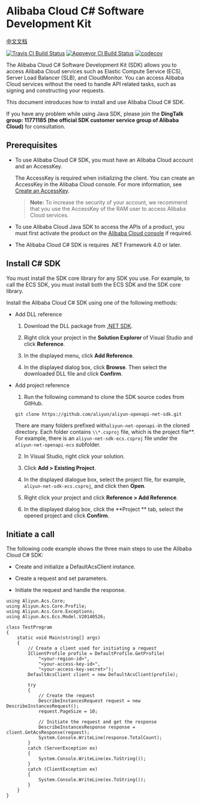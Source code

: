 # Alibaba Cloud C# Software Development Kit
[中文文档](./README_zh.md)

[![Travis CI Build Status](https://travis-ci.org/aliyun/aliyun-openapi-net-sdk.svg?branch=master)](https://travis-ci.org/aliyun/aliyun-openapi-net-sdk)
[![Appveyor CI Build Status](https://ci.appveyor.com/api/projects/status/l6a4r74matmhwqf3?svg=true)](https://ci.appveyor.com/project/AxiosCros/aliyun-openapi-net-sdk-6xumj)
[![codecov](https://codecov.io/gh/aliyun/aliyun-openapi-net-sdk/branch/master/graph/badge.svg)](https://codecov.io/gh/aliyun/aliyun-openapi-net-sdk)


The Alibaba Cloud C# Software Development Kit (SDK) allows you to access Alibaba Cloud services such as Elastic Compute Service (ECS), Server Load Balancer (SLB), and CloudMonitor. You can access Alibaba Cloud services without the need to handle API related tasks, such as signing and constructing your requests.

This document introduces how to install and use Alibaba Cloud C# SDK.

If you have any problem while using Java SDK, please join the **DingTalk group: 11771185 (the official SDK customer service group of Alibaba Cloud)** for consultation.

## Prerequisites

- To use Alibaba Cloud C# SDK, you must have an Alibaba Cloud account and an AccessKey.

	The AccessKey is required when initializing the client. You can create an AccessKey in the Alibaba Cloud console. For more information, see [Create an AccessKey]([https://usercenter.console.aliyun.com/#/manage/ak](https://usercenter.console.aliyun.com/#/manage/ak)).

	>**Note:** To increase the security of your account, we recommend that you use the AccessKey of the RAM user to access Alibaba Cloud services.

- To use Alibaba Cloud Java SDK to access the APIs of a product, you must first activate the product on the [Alibaba Cloud console](https://home.console.aliyun.com/?spm=5176.doc52740.2.4.QKZk8w) if required.

- The Alibaba Cloud C# SDK is requires .NET Framework 4.0 or later.

## Install C# SDK

You must install the SDK core library for any SDK you use. For example, to call the ECS SDK, you must install both the ECS SDK and the SDK core library.

Install the Alibaba Cloud C# SDK using one of the following methods:

- Add DLL reference

	1. Download the DLL package from [.NET SDK](https://develop.aliyun.com/tools/sdk#/dotnet********).

	2. Right click your project in the **Solution Explorer** of Visual Studio and click **Reference**.

	3. In the displayed menu, click **Add Reference**.

	4. In the displayed dialog box, click **Browse**. Then select the downloaded DLL file and click **Confirm**.

- Add project reference

	1. Run the following command to clone the SDK source codes from GitHub.

	```
	git clone https://github.com/aliyun/aliyun-openapi-net-sdk.git
	```

	There are many folders prefixed with`aliyun-net-openapi-`in the cloned directory. Each folder contains `\\*.csproj` file, which is the project file**. For example, there is an `aliyun-net-sdk-ecs.csproj` file under the `aliyun-net-openapi-ecs` subfolder.

	2. In Visual Studio, right click your solution.

	3. Click **Add > Existing Project**.

	4. In the displayed dialogue box, select the project file, for example, `aliyun-net-sdk-ecs.csproj`, and click then **Open**.

	5. Right click your project and click **Reference > Add Reference**.

	6. In the displayed dialog box, click the **Project ** tab, select the opened project and click **Confirm**.

## Initiate a call

The following code example shows the three main steps to use the Alibaba Cloud C# SDK:

- Create and initialize a DefaultAcsClient instance.

- Create a request and set parameters.

- Initiate the request and handle the response.

```
using Aliyun.Acs.Core;
using Aliyun.Acs.Core.Profile;
using Aliyun.Acs.Core.Exceptions;
using Aliyun.Acs.Ecs.Model.V20140526;

class TestProgram
{
    static void Main(string[] args)
    {
        // Create a client used for initiating a request
        IClientProfile profile = DefaultProfile.GetProfile(
            "<your-region-id>",
            "<your-access-key-id>",
            "<your-access-key-secret>");
        DefaultAcsClient client = new DefaultAcsClient(profile);

        try
        {
            // Create the request
            DescribeInstancesRequest request = new DescribeInstancesRequest();
            request.PageSize = 10;

            // Initiate the request and get the response
            DescribeInstancesResponse response = client.GetAcsResponse(request);
            System.Console.WriteLine(response.TotalCount);
        }
        catch (ServerException ex)
        {
            System.Console.WriteLine(ex.ToString());
        }
        catch (ClientException ex)
        {
            System.Console.WriteLine(ex.ToString());
        }
    }
}
```